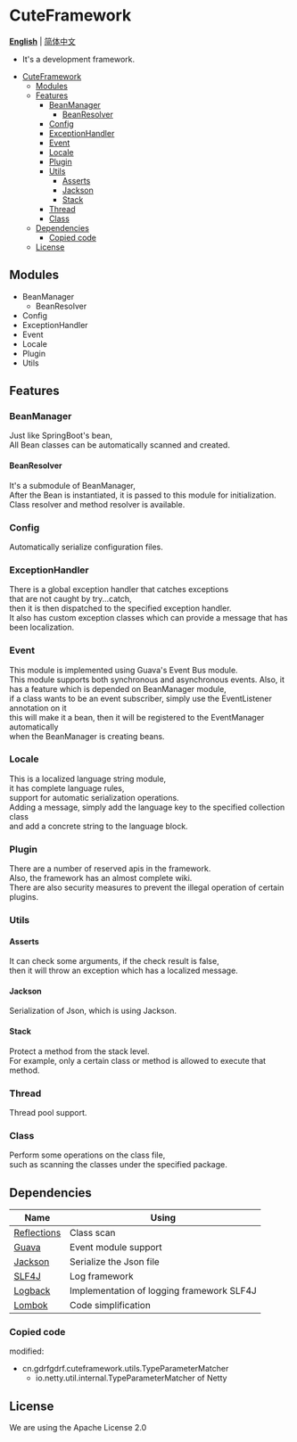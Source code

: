 CuteFramework 
===
__[English](https://github.com/gdrfgdrf/CuteFramework/blob/Computer/README.md)__ | [简体中文](https://github.com/gdrfgdrf/CuteFramework/blob/Computer/README_ChineseSimplified.md)
- It's a development framework.

<!-- TOC -->
* [CuteFramework](#cuteframework-)
  * [Modules](#modules)
  * [Features](#features)
    * [BeanManager](#beanmanager)
      * [BeanResolver](#beanresolver)
    * [Config](#config)
    * [ExceptionHandler](#exceptionhandler)
    * [Event](#event)
    * [Locale](#locale)
    * [Plugin](#plugin)
    * [Utils](#utils)
      * [Asserts](#asserts)
      * [Jackson](#jackson)
      * [Stack](#stack)
    * [Thread](#thread)
    * [Class](#class)
  * [Dependencies](#dependencies)
    * [Copied code](#copied-code)
  * [License](#license)
<!-- TOC -->

Modules
------------------------
- BeanManager
  - BeanResolver 
- Config
- ExceptionHandler
- Event
- Locale
- Plugin
- Utils

Features
------------------------
### BeanManager
Just like SpringBoot's bean,  
All Bean classes can be automatically scanned and created.  

#### BeanResolver
It's a submodule of BeanManager,  
After the Bean is instantiated, it is passed to this module for initialization.  
Class resolver and method resolver is available.

### Config
Automatically serialize configuration files.  

### ExceptionHandler
There is a global exception handler that catches exceptions    
that are not caught by try...catch,  
then it is then dispatched to the specified exception handler.  
It also has custom exception classes which can provide a message that has been localization.

### Event
This module is implemented using Guava's Event Bus module.  
This module supports both synchronous and asynchronous events.
Also, it has a feature which is depended on BeanManager module,  
if a class wants to be an event subscriber, simply use the EventListener annotation on it  
this will make it a bean, then it will be registered to the EventManager automatically  
when the BeanManager is creating beans.

### Locale
This is a localized language string module,   
it has complete language rules,   
support for automatic serialization operations.  
Adding a message, simply add the language key to the specified collection class  
and add a concrete string to the language block.  

### Plugin
There are a number of reserved apis in the framework.  
Also, the framework has an almost complete wiki.  
There are also security measures to prevent the illegal operation of certain plugins.  

### Utils
#### Asserts
It can check some arguments, if the check result is false,   
then it will throw an exception which has a localized message.  
#### Jackson
Serialization of Json, which is using Jackson.  
#### Stack
Protect a method from the stack level.  
For example, only a certain class or method is allowed to execute that method.
### Thread
Thread pool support.  
### Class
Perform some operations on the class file,  
such as scanning the classes under the specified package.  

Dependencies
------------------------
| Name                                                  | Using                                     |
|-------------------------------------------------------|-------------------------------------------|
| [Reflections](https://github.com/ronmamo/reflections) | Class scan                                |
| [Guava](https://github.com/google/guava)              | Event module support                      |
| [Jackson](https://github.com/FasterXML/jackson)       | Serialize the Json file                   |
| [SLF4J](https://github.com/qos-ch/slf4j)              | Log framework                             |
| [Logback](https://github.com/qos-ch/logback)          | Implementation of logging framework SLF4J |
| [Lombok](https://github.com/projectlombok/lombok)     | Code simplification                       |

### Copied code
modified:
- cn.gdrfgdrf.cuteframework.utils.TypeParameterMatcher
  - io.netty.util.internal.TypeParameterMatcher of Netty

License
------------------------
We are using the Apache License 2.0